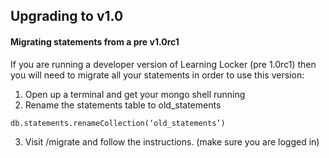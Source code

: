 ## Upgrading to v1.0

#### Migrating statements from a pre v1.0rc1
If you are running a developer version of Learning Locker (pre 1.0rc1) then you will need to migrate all your statements in order to use this version:

1. Open up a terminal and get your mongo shell running
2. Rename the statements table to old_statements
```
db.statements.renameCollection(‘old_statements’)
```
3. Visit /migrate and follow the instructions. (make sure you are logged in)